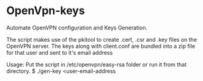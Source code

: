 # OpenVpn-keys
Automate OpenVPN configuration and Keys Generation.

The script makes use of the pkitool to create .cert, .csr and .key files on the OpenVPN server.
The keys along with client.conf are bundled into a zip file for that user and sent to it's email address

Usage: 
Put the script in /etc/openvpn/easy-rsa folder  or run it from that directory.
$ ./gen-key <user-email-address
